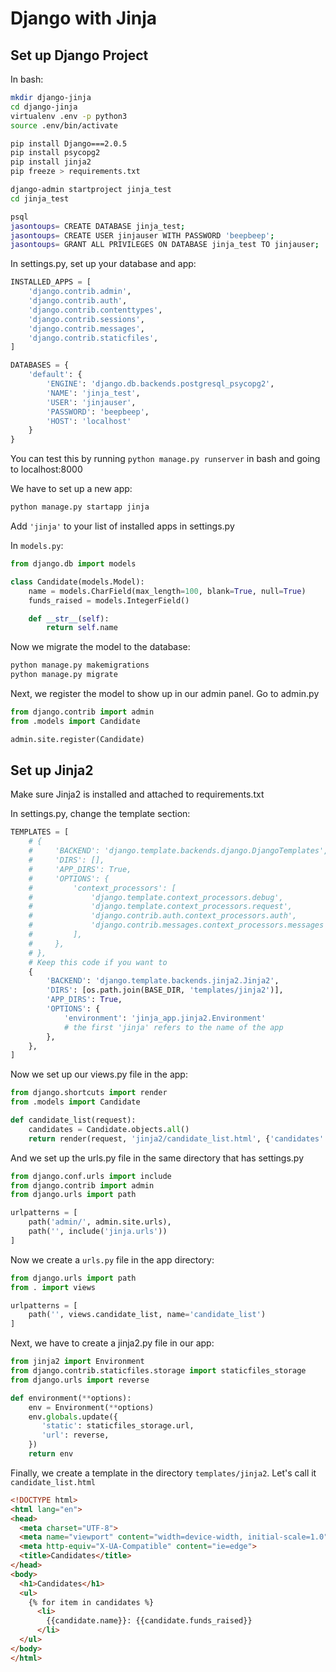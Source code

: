 # Django with Jinja

## Set up Django Project
In bash:
```bash
mkdir django-jinja
cd django-jinja
virtualenv .env -p python3
source .env/bin/activate

pip install Django===2.0.5
pip install psycopg2
pip install jinja2
pip freeze > requirements.txt

django-admin startproject jinja_test
cd jinja_test

psql
jasontoups= CREATE DATABASE jinja_test;
jasontoups= CREATE USER jinjauser WITH PASSWORD 'beepbeep';
jasontoups= GRANT ALL PRIVILEGES ON DATABASE jinja_test TO jinjauser;
```

In settings.py, set up your database and app:
```python
INSTALLED_APPS = [
    'django.contrib.admin',
    'django.contrib.auth',
    'django.contrib.contenttypes',
    'django.contrib.sessions',
    'django.contrib.messages',
    'django.contrib.staticfiles',
]

DATABASES = {
    'default': {
        'ENGINE': 'django.db.backends.postgresql_psycopg2',
        'NAME': 'jinja_test',
        'USER': 'jinjauser',
        'PASSWORD': 'beepbeep',
        'HOST': 'localhost'
    }
}
```

You can test this by running ```python manage.py runserver``` in bash and going to localhost:8000  

We have to set up a new app:
```bash
python manage.py startapp jinja
```
Add ```'jinja'``` to your list of installed apps in settings.py

In ```models.py```:
```python
from django.db import models

class Candidate(models.Model):
    name = models.CharField(max_length=100, blank=True, null=True)
    funds_raised = models.IntegerField()

    def __str__(self):
        return self.name
```

Now we migrate the model to the database:
```bash
python manage.py makemigrations
python manage.py migrate
```

Next, we register the model to show up in our admin panel. Go to admin.py
```python
from django.contrib import admin
from .models import Candidate

admin.site.register(Candidate)
```

## Set up Jinja2
Make sure Jinja2 is installed and attached to requirements.txt  

In settings.py, change the template section:
```python
TEMPLATES = [
    # {
    #     'BACKEND': 'django.template.backends.django.DjangoTemplates',
    #     'DIRS': [],
    #     'APP_DIRS': True,
    #     'OPTIONS': {
    #         'context_processors': [
    #             'django.template.context_processors.debug',
    #             'django.template.context_processors.request',
    #             'django.contrib.auth.context_processors.auth',
    #             'django.contrib.messages.context_processors.messages',
    #         ],
    #     },
    # },
    # Keep this code if you want to 
    {
        'BACKEND': 'django.template.backends.jinja2.Jinja2',
        'DIRS': [os.path.join(BASE_DIR, 'templates/jinja2')],
        'APP_DIRS': True,
        'OPTIONS': {
            'environment': 'jinja_app.jinja2.Environment'
            # the first 'jinja' refers to the name of the app
        },
    },
]
```

Now we set up our views.py file in the app:
```python
from django.shortcuts import render
from .models import Candidate

def candidate_list(request):
    candidates = Candidate.objects.all()
    return render(request, 'jinja2/candidate_list.html', {'candidates': candidates})
```

And we set up the urls.py file in the same directory that has settings.py
```python
from django.conf.urls import include
from django.contrib import admin
from django.urls import path

urlpatterns = [
    path('admin/', admin.site.urls),
    path('', include('jinja.urls'))
]
```

Now we create a ```urls.py``` file in the app directory:
```python
from django.urls import path
from . import views

urlpatterns = [
    path('', views.candidate_list, name='candidate_list')
]
```

Next, we have to create a jinja2.py file in our app:
```python
from jinja2 import Environment
from django.contrib.staticfiles.storage import staticfiles_storage
from django.urls import reverse

def environment(**options):
    env = Environment(**options)
    env.globals.update({
       'static': staticfiles_storage.url,
       'url': reverse,
    })
    return env
```

Finally, we create a template in the directory ```templates/jinja2```. Let's call it ```candidate_list.html```
```html
<!DOCTYPE html>
<html lang="en">
<head>
  <meta charset="UTF-8">
  <meta name="viewport" content="width=device-width, initial-scale=1.0">
  <meta http-equiv="X-UA-Compatible" content="ie=edge">
  <title>Candidates</title>
</head>
<body>
  <h1>Candidates</h1>
  <ul>
    {% for item in candidates %}
      <li>
        {{candidate.name}}: {{candidate.funds_raised}}
      </li>
  </ul>
</body>
</html>
```